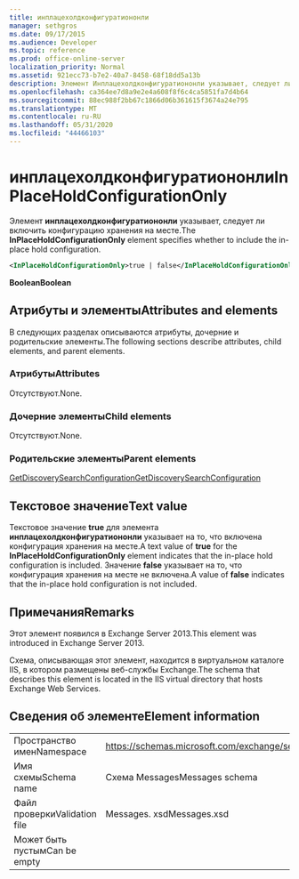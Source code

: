 ```yaml
---
title: инплацехолдконфигуратиононли
manager: sethgros
ms.date: 09/17/2015
ms.audience: Developer
ms.topic: reference
ms.prod: office-online-server
localization_priority: Normal
ms.assetid: 921ecc73-b7e2-40a7-8458-68f18dd5a13b
description: Элемент Инплацехолдконфигуратиононли указывает, следует ли включить конфигурацию хранения на месте.
ms.openlocfilehash: ca364ee7d8a9e2e4a608f8f6c4ca5851fa7d4b64
ms.sourcegitcommit: 88ec988f2bb67c1866d06b361615f3674a24e795
ms.translationtype: MT
ms.contentlocale: ru-RU
ms.lasthandoff: 05/31/2020
ms.locfileid: "44466103"
---
```

# <a name="inplaceholdconfigurationonly"></a><span data-ttu-id="d0cbb-103">инплацехолдконфигуратиононли</span><span class="sxs-lookup"><span data-stu-id="d0cbb-103">InPlaceHoldConfigurationOnly</span></span>

<span data-ttu-id="d0cbb-104">Элемент **инплацехолдконфигуратиононли** указывает, следует ли включить конфигурацию хранения на месте.</span><span class="sxs-lookup"><span data-stu-id="d0cbb-104">The **InPlaceHoldConfigurationOnly** element specifies whether to include the in-place hold configuration.</span></span> 
  
```XML
<InPlaceHoldConfigurationOnly>true | false</InPlaceHoldConfigurationOnly>
```

 <span data-ttu-id="d0cbb-105">**Boolean**</span><span class="sxs-lookup"><span data-stu-id="d0cbb-105">**Boolean**</span></span>
## <a name="attributes-and-elements"></a><span data-ttu-id="d0cbb-106">Атрибуты и элементы</span><span class="sxs-lookup"><span data-stu-id="d0cbb-106">Attributes and elements</span></span>

<span data-ttu-id="d0cbb-107">В следующих разделах описываются атрибуты, дочерние и родительские элементы.</span><span class="sxs-lookup"><span data-stu-id="d0cbb-107">The following sections describe attributes, child elements, and parent elements.</span></span>
  
### <a name="attributes"></a><span data-ttu-id="d0cbb-108">Атрибуты</span><span class="sxs-lookup"><span data-stu-id="d0cbb-108">Attributes</span></span>

<span data-ttu-id="d0cbb-109">Отсутствуют.</span><span class="sxs-lookup"><span data-stu-id="d0cbb-109">None.</span></span>
  
### <a name="child-elements"></a><span data-ttu-id="d0cbb-110">Дочерние элементы</span><span class="sxs-lookup"><span data-stu-id="d0cbb-110">Child elements</span></span>

<span data-ttu-id="d0cbb-111">Отсутствуют.</span><span class="sxs-lookup"><span data-stu-id="d0cbb-111">None.</span></span>
  
### <a name="parent-elements"></a><span data-ttu-id="d0cbb-112">Родительские элементы</span><span class="sxs-lookup"><span data-stu-id="d0cbb-112">Parent elements</span></span>

[<span data-ttu-id="d0cbb-113">GetDiscoverySearchConfiguration</span><span class="sxs-lookup"><span data-stu-id="d0cbb-113">GetDiscoverySearchConfiguration</span></span>](getdiscoverysearchconfiguration.md)
  
## <a name="text-value"></a><span data-ttu-id="d0cbb-114">Текстовое значение</span><span class="sxs-lookup"><span data-stu-id="d0cbb-114">Text value</span></span>

<span data-ttu-id="d0cbb-115">Текстовое значение **true** для элемента **инплацехолдконфигуратиононли** указывает на то, что включена конфигурация хранения на месте.</span><span class="sxs-lookup"><span data-stu-id="d0cbb-115">A text value of **true** for the **InPlaceHoldConfigurationOnly** element indicates that the in-place hold configuration is included.</span></span> <span data-ttu-id="d0cbb-116">Значение **false** указывает на то, что конфигурация хранения на месте не включена.</span><span class="sxs-lookup"><span data-stu-id="d0cbb-116">A value of **false** indicates that the in-place hold configuration is not included.</span></span> 
  
## <a name="remarks"></a><span data-ttu-id="d0cbb-117">Примечания</span><span class="sxs-lookup"><span data-stu-id="d0cbb-117">Remarks</span></span>

<span data-ttu-id="d0cbb-118">Этот элемент появился в Exchange Server 2013.</span><span class="sxs-lookup"><span data-stu-id="d0cbb-118">This element was introduced in Exchange Server 2013.</span></span>
  
<span data-ttu-id="d0cbb-119">Схема, описывающая этот элемент, находится в виртуальном каталоге IIS, в котором размещены веб-службы Exchange.</span><span class="sxs-lookup"><span data-stu-id="d0cbb-119">The schema that describes this element is located in the IIS virtual directory that hosts Exchange Web Services.</span></span>
  
## <a name="element-information"></a><span data-ttu-id="d0cbb-120">Сведения об элементе</span><span class="sxs-lookup"><span data-stu-id="d0cbb-120">Element information</span></span>

|||
|:-----|:-----|
|<span data-ttu-id="d0cbb-121">Пространство имен</span><span class="sxs-lookup"><span data-stu-id="d0cbb-121">Namespace</span></span>  <br/> |https://schemas.microsoft.com/exchange/services/2006/messages  <br/> |
|<span data-ttu-id="d0cbb-122">Имя схемы</span><span class="sxs-lookup"><span data-stu-id="d0cbb-122">Schema name</span></span>  <br/> |<span data-ttu-id="d0cbb-123">Схема Messages</span><span class="sxs-lookup"><span data-stu-id="d0cbb-123">Messages schema</span></span>  <br/> |
|<span data-ttu-id="d0cbb-124">Файл проверки</span><span class="sxs-lookup"><span data-stu-id="d0cbb-124">Validation file</span></span>  <br/> |<span data-ttu-id="d0cbb-125">Messages. xsd</span><span class="sxs-lookup"><span data-stu-id="d0cbb-125">Messages.xsd</span></span>  <br/> |
|<span data-ttu-id="d0cbb-126">Может быть пустым</span><span class="sxs-lookup"><span data-stu-id="d0cbb-126">Can be empty</span></span>  <br/> ||
   

